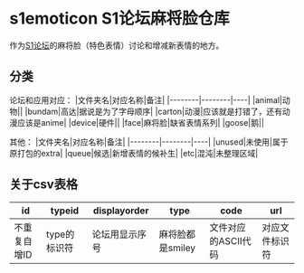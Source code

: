 # s1emoticon S1论坛麻将脸仓库

作为[S1论坛](https://bbs.saraba1st.com/)的麻将脸（特色表情）讨论和增减新表情的地方。

## 分类

论坛和应用对应：
|文件夹名|对应名称|备注|
|--------|--------|----|
|animal|动物||
|bundam|高达|据说是为了字母顺序|
|carton|动漫|应该就是打错了，还有动漫应该是anime|
|device|硬件||
|face|麻将脸|缺省表情系列|
|goose|鹅||

其他：
|文件夹名|对应名称|备注|
|--------|--------|----|
|unused|未使用|属于原打包的extra|
|queue|候选|新增表情的候补生|
|etc|混沌|未整理区域|

## 关于csv表格

|id|typeid|displayorder|type|code|url|
|--|------|------------|----|----|---|
|不重复自增ID|type的标识符|论坛用显示序号|麻将脸都是smiley|文件对应的ASCII代码|对应文件标识符|